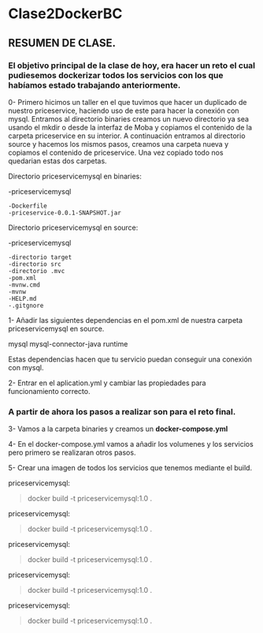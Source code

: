 # Clase2DockerBC

## RESUMEN DE CLASE.


### El objetivo principal de la clase de hoy, era hacer un reto el cual pudiesemos dockerizar todos los servicios con los que habíamos estado trabajando anteriormente.

0- Primero hicimos un taller en el que tuvimos que hacer un duplicado de nuestro priceservice, haciendo uso de este para hacer la conexión con mysql.
  Entramos al directorio binaries creamos un nuevo directorio ya sea usando el mkdir o desde la interfaz de Moba y copiamos el contenido de la carpeta priceservice en
  su interior. A continuación entramos al directorio source y hacemos los mismos pasos, creamos una carpeta nueva y copiamos el contenido de priceservice.
  Una vez copiado todo nos quedarian estas dos carpetas.
  
  
  Directorio priceservicemysql en binaries:
  
  
  -priceservicemysql


    -Dockerfile
    -priceservice-0.0.1-SNAPSHOT.jar
    
    
 Directorio priceservicemysql en source:
 
 
 -priceservicemysql
 
 
    -directorio target
    -directorio src
    -directorio .mvc
    -pom.xml
    -mvnw.cmd
    -mvnw
    -HELP.md
    -.gitgnore


1- Añadir las siguientes dependencias en el pom.xml de nuestra carpeta priceservicemysql en source.
 
 
  <dependency>
  <groupId>mysql</groupId>
  <artifactId>mysql-connector-java</artifactId>
  <scope>runtime</scope>
  </dependency>
  
  Estas dependencias hacen que tu servicio puedan conseguir una conexión con mysql.
  
  
 2- Entrar en el aplication.yml y cambiar las propiedades para funcionamiento correcto.
 
 ### A partir de ahora los pasos a realizar son para el reto final.
 
 3- Vamos a la carpeta binaries y creamos un **docker-compose.yml**
 
 4- En el docker-compose.yml vamos a añadir los volumenes y los servicios pero primero se realizaran otros pasos.
 
 5- Crear una imagen de todos los servicios que tenemos mediante el build.
 
 priceservicemysql:
 > docker build -t priceservicemysql:1.0 .

priceservicemysql:
 > docker build -t priceservicemysql:1.0 .

priceservicemysql:
 > docker build -t priceservicemysql:1.0 .

priceservicemysql:
 > docker build -t priceservicemysql:1.0 .

priceservicemysql:
 > docker build -t priceservicemysql:1.0 .



